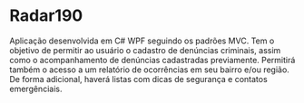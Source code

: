 # Radar190

Aplicação desenvolvida em C# WPF seguindo os padrões MVC. Tem o objetivo de permitir ao usuário o cadastro de denúncias criminais, assim como o acompanhamento de denúncias cadastradas previamente. Permitirá também o acesso a um relatório de ocorrências em seu bairro e/ou região. De forma adicional, haverá listas com dicas de segurança e contatos emergênciais.
